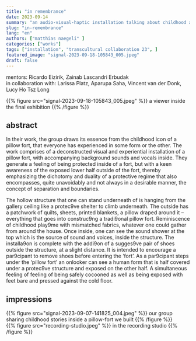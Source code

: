 ```yaml
---
title: "in remembrance"
date: 2023-09-14
summary: "an audio-visual-haptic installation talking about childhood and the protection of something as soft as a pillow-fort"
slug: "in-remembrance"
lang: "en"
authors: ["matthias naegeli" ]
categories: ["works"]
tags: ["installation", "transcultural collaboration 23", ]
featured_image: "signal-2023-09-18-105843_005.jpeg"
draft: false
---
```


mentors: Ricardo Eizirik, Zainab Lascandri Erbudak   
in collaboration with: Larissa Platz, Aparupa Saha, Vincent van der Donk, Lucy Ho Tsz Long

{{% figure src="signal-2023-09-18-105843_005.jpeg" %}} a viewer inside the final exhibition {{% /figure %}}   


## abstract  

In their work, the group draws its essence from the childhood icon of a pillow fort, that everyone has experienced in some form or the other. The work comprises of a deconstructed visual and experiential installation of a pillow fort, with accompanying background sounds and vocals inside. They generate a feeling of being protected inside of a fort, but with a keen awareness of the exposed lower half outside of the fort, thereby emphasizing the dichotomy and duality of a protective regime that also encompasses, quite unavoidably and not always in a desirable manner, the concept of separation and boundaries.

The hollow structure that one can stand underneath of is hanging from the gallery ceiling like a protec9ve shelter to climb underneath. The outside has a patchwork of quilts, sheets, printed blankets, a pillow draped around it – everything that goes into construc9ng a tradi9onal pillow fort. Reminiscence of childhood play9me with mismatched fabrics, whatever one could gather from around the house. Once inside, one can see the sound shower at the top which is the source of sound and voices, inside the structure.
The installa9on is complete with the addi9on of a sugges9ve pair of shoes outside the structure, at a slight distance. It is intended to encourage a par9cipant to remove shoes before entering the ‘fort’. As a par9cipant steps under the ‘pillow fort’ an onlooker can see a human form that is half covered under a protec9ve structure and exposed on the other half. A simultaneous feeling of feeling of being safely cocooned as well as being exposed with feet bare and pressed against the cold floor.  
  

## impressions  
{{% figure src="signal-2023-09-07-141825_004.jpeg" %}} our group sharing childhood stories inside a pillow-fort we built {{% /figure %}}  
{{% figure src="recording-studio.jpeg" %}} in the recording studio {{% /figure %}}
